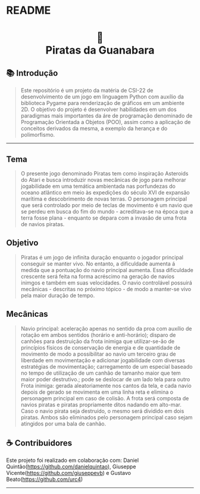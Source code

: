 # README
<h1 align="center">
📄<br>Piratas da Guanabara
</h1>

## 📚 Introdução

> Este repositório é um projeto da matéria de CSI-22 de desenvolvimento de um jogo em linguagem Python com auxílio da biblioteca Pygame para renderização 
de gráficos em um ambiente 2D. O objetivo do projeto é desenvolver habilidades em um dos paradigmas mais importantes da áre de programação denominado de Programação Orientada a Objetos (POO), assim como a aplicação de conceitos derivados da mesma, a exemplo da herança e do polimorfismo.  


---

## Tema

> O presente jogo denominado Piratas tem como inspiração Asteroids do Atari e busca introduzir novas mecânicas de jogo para melhorar jogabilidade em uma temática ambientada nas porfundezas do oceano atlântico em meio às expedições do século XVI de expansão marítima e descobrimento de novas terras. O personagem principal que será controlado por meio de teclas de movimento é um navio que se perdeu em busca do fim do mundo - acreditava-se na época que a terra fosse plana - enquanto se depara com a invasão de uma frota de navios piratas.  

## Objetivo
> Piratas é um jogo de infinita duração enquanto o jogador principal conseguir se manter vivo. No entanto, a dificuldade aumenta á medida que a pontuação
do navio principal aumenta. Essa dificuldade crescente será feita na forma acréscimo na geração de navios inimgos e também em suas velocidades. O navio controlável possuirá mecânicas - descritas no próximo tópico - de modo a manter-se vivo pela maior duração de tempo. 

## Mecânicas
> Navio principal: aceleração apenas no sentido da proa com auxílio de rotação em ambos sentidos (horário e anti-horário); disparo de canhões para destruição da frota inimiga que utilizar-se-ão de princípios físicos de conservação de energia e de quantidade de movimento de modo a possibilitar ao navio um terceiro grau de liberdade em movimentação e adicionar jogabilidade com diversas estratégias de movimentação; carregamento de um especial baseado no tempo de utilização de um canhão de tamanho maior que tem maior poder destrutivo.; pode se deslocar de um lado tela para outro
>Frota inimiga: gerada aleatoriamente nos cantos da tela, e cada navio depois de gerado se movimenta em uma linha reta e elimina o personagem principal
em caso de colisão. A frota será composta de navios piratas e piratas propriamente ditos nadando em alto-mar. Caso o navio pirata seja destruído, o mesmo será dividido em dois piratas. Ambos são eliminados pelo personagem principal caso sejam atingidos por uma bala de canhão.


## ☕ Contribuidores

Este projeto foi realizado em colaboração com: Daniel Quintão(https://github.com/danielquintao), Giuseppe Vicente(https://github.com/giuseppevb) e Gustavo Beato(https://github.com/urc4)

---

